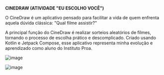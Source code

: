 **CINEDRAW (ATIVIDADE "EU ESCOLHO VOCÊ")**

O CineDraw é um aplicativo pensado para facilitar a vida de quem enfrenta aquela dúvida clássica: "Qual filme assistir?" 

A principal função do CineDraw é realizar sorteios aleatórios de filmes, tornando o processo de escolha prático e descomplicado. Criado usando Kotlin e Jetpack Compose, esse aplicativo representa minha evolução e aprendizado como aluno do Instituto Proa.

![image](https://github.com/user-attachments/assets/1a97f77a-ccb3-4374-93a6-808de148cbd1)

![image](https://github.com/user-attachments/assets/03df786c-b6ab-4288-8ee9-e4baa079e756)

